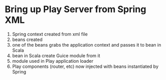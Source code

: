 # Bring up Play Server from Spring XML

1. Spring context created from xml file
2. beans created
3. one of the beans grabs the application context and passes it to bean in Scala
4. bean in Scala create Guice module from it
5. module used in Play application loader
6. Play components (router, etc) now injected with beans instantiated by Spring
